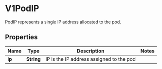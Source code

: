 

# V1PodIP

PodIP represents a single IP address allocated to the pod.

## Properties

| Name | Type | Description | Notes |
|------------ | ------------- | ------------- | -------------|
|**ip** | **String** | IP is the IP address assigned to the pod |  |



